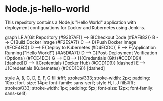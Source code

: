 # Node.js-hello-world

This repository contains a Node.js "Hello World" application with deployment configurations for Docker and Kubernetes using Jenkins.


graph LR
A[Git Repository (#93D7AF)] --> B{Checkout Code (#EAF882)}
B --> C{Build Docker Image (#F2E9A7)}
C --> D{Push Docker Image (#FCE4EC)}
D --> E{Deploy to Kubernetes (#D4ECDC)}
E --> F{Application Running ("Hello World!") (#A5D6A7)}
D --> G{Post-Deployment Verification (Optional) (#FCE4EC)}
G --> E
B --> H{Credentials (Git) (#CCD1D9)} [dashed]
D --> I{Credentials (Docker Hub) (#CCD1D9)} [dashed]
E --> J{Credentials (Kubernetes) (#CCD1D9)} [dashed]

style A, B, C, D, E, F, G
    fill:#fff;
    stroke:#333;
    stroke-width: 2px;
    padding: 10px;
    font-size: 14px;
    font-family: sans-serif;
style H, I, J
    fill:#fff;
    stroke:#333;
    stroke-width: 1px;
    padding: 5px;
    font-size: 12px;
    font-family: sans-serif;

